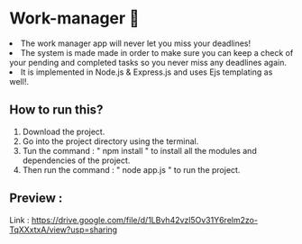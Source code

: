 # Work-manager 📝
<li>The work manager app will never let you miss your deadlines!</li>
<li>The system is made made in order to make sure you can keep a check of your pending and completed tasks so you never miss any deadlines again.</li>
<li>It is implemented in Node.js & Express.js and uses Ejs templating as well!.</li>

## How to run this?

1. Download the project.
2. Go into the project directory using the terminal.
3. Tun the command : " npm install " to install all the modules and dependencies of the project.
4. Then run the command : " node app.js " to run the project.

## Preview :
Link : https://drive.google.com/file/d/1LBvh42vzl5Ov31Y6relm2zo-TqXXxtxA/view?usp=sharing

